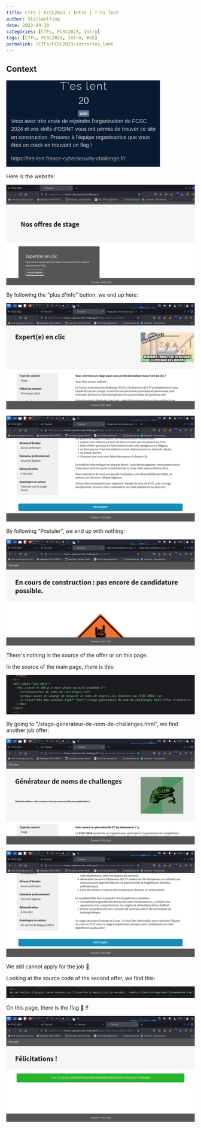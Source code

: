 ```yaml
---
title: CTFs | FCSC2023 | Intro | T'es lent
author: Stillwolfing
date: 2023-04-30
categories: [CTFs, FCSC2023, Intro]
tags: [CTFs, FCSC2023, Intro, Web]
permalink: /CTFs/FCSC2023/intro/tes_lent
---
```


## Context

![context](/assets/img/CTFs/FCSC2023/Intro/tes_lent/context.png)

Here is the website:

![site](/assets/img/CTFs/FCSC2023/Intro/tes_lent/site.png)

By following the "plus d'info" button, we end up here:

![first_page-1](/assets/img/CTFs/FCSC2023/Intro/tes_lent/first_page-1.png)

![first_page-2](/assets/img/CTFs/FCSC2023/Intro/tes_lent/first_page-2.png)

By following "Postuler", we end up with nothing:

![nop](/assets/img/CTFs/FCSC2023/Intro/tes_lent/nop.png)

There's nothing in the source of the offer or on this page.

In the source of the main page, there is this:

![home_src](/assets/img/CTFs/FCSC2023/Intro/tes_lent/home_src.png)

By going to "/stage-generateur-de-nom-de-challenges.html", we find another job offer:

![second_page-1](/assets/img/CTFs/FCSC2023/Intro/tes_lent/second_page-1.png)

![second_page-2](/assets/img/CTFs/FCSC2023/Intro/tes_lent/second_page-2.png)

We still cannot apply for the job :smiling_face_with_tear:.

Looking at the source code of the second offer, we find this:

![second_page_src](/assets/img/CTFs/FCSC2023/Intro/tes_lent/second_page_src.png)

On this page, there is the flag 🥳 !!

![flag](/assets/img/CTFs/FCSC2023/Intro/tes_lent/flag.png)


